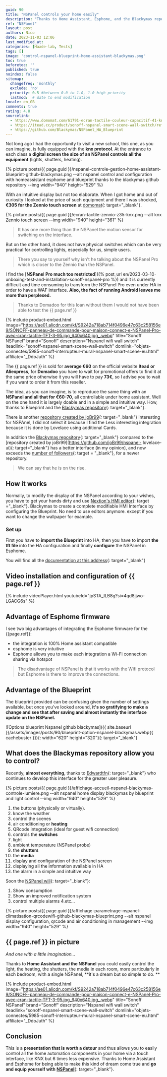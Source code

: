 ```yaml
---
guid: 90
title: "NSPanel controls your home easily"
description: "Thanks to Home Assistant, Esphome, and the Blackymas repository, you can easily configure and control the Sonoff NSPanel at a lower cost. Makes every room intuitive and eliminates remote controls."
ref: "NSPanel"
layout: post
authors: Nico
date: 2023-11-03 12:06
last_modified_at: 
categories: [Haade-lab, Tests]
tags: []
image: 'control-nspanel-blueprint-home-assistant-blackymas.png'
toc: true
beforetoc: ''
published: true
noindex: false
sitemap:
  changefreq: 'monthly'
  exclude: 'no'
  priority: 0.5 #between 0.0 to 1.0, 1.0 high priority
  lastmod:  # date to end modification
locale: en_GB
comments: true
rating: 4.8 
sourcelink:
  - https://www.domomat.com/61791-ecran-tactile-couleur-capacitif-41-knx-zennio-zviz40a-anthracite-zennio-zviz40a.html?gclid=Cj0KCQjwtJKqBhCaARIsAN_yS_mEVUwHizDLA_kXxlf58Zk8PHiNM5nSBS2ysSF5w1TpziFhP8NkSwEaAt5yEALw_wcB
  - https://itead.cc/product/sonoff-nspanel-smart-scene-wall-switch/ref/122/
  - https://github.com/Blackymas/NSPanel_HA_Blueprint
---
```


Not long ago I had the opportunity to visit a new school, this one, as you can imagine, is fully equipped with the **knx protocol**. At the entrance to each class a **digital screen the size of an NSPanel controls all the equipment** (lights, shutters, heating).

{% picture posts/{{ page.guid }}/nspanel-controle-gestion-home-assistant-blueprint-github-blackymas.png --alt nspanel control and configuration with homeassistant esphome and blueprint thanks to the blackymas github repository --img width="940" height="529" %}

With an intuitive display but not too elaborate. When I got home and out of curiosity I looked at the price of such equipment and there I was shocked, **€305 for the Zennio touch screen** at [domomat](https://www.domomat.com/61791-ecran-tactile-couleur-capacitif-41-knx-zennio-zviz40a-anthracite-zennio-zviz40a.html?gclid=Cj0KCQjwtJKqBhCaARIsAN_yS_mysoxT-9LObWx5DgIv0aWkKWDYBfmzagr4HXdLGoKIgpc10omSnYIaAot4EALw_wcB){: target="_blank"}. 

{% picture posts/{{ page.guid }}/ecran-tactile-zennio-z35-knx.png --alt knx Zennio touch screen --img width="940" height="361" %}

> It has one more thing than the NSPanel the motion sensor for switching on the interface.

But on the other hand, it does not have physical switches which can be very practical for controlling lights, especially for us, simple users.

> There you say to yourself why isn't he talking about the NSPanel Pro which is closer to the Zennio than the NSPanel.

I find the [**NSPanel Pro much too restricted**]({% post_url en/2023-03-10-unboxing-test-and-installation-sonoff-nspanel-pro %}) and it is currently difficult and time consuming to transform the NSPanel Pro even under HA in order to have a WAF interface. **Also, the fact of running Android leaves me more than perplexed.**

> Thanks to Domadoo for this loan without them I would not have been able to test the {{ page.ref }}

{% include product-embed.html image="https://ae01.alicdn.com/kf/S9242a718ab714f0496e47c63c258156e9/SONOFF-panneau-de-commande-pour-maison-connect-e-NSPanel-Pro-avec-cran-tactile-TFT-3-95.jpg_640x640.jpg_.webp" title="Sonoff NSPanel" brand="Sonoff" description="Nspanel wifi wall switch" iteadlink="sonoff-nspanel-smart-scene-wall-switch" domlink="objets-connectes/5985-sonoff-interrupteur-mural-nspanel-smart-scene-eu.html" affiliate="_DdoJuth" %}

The {{ page.ref }} is sold for **average €60** on the official website **Itead or Aliexpress**, for **Domadoo** you have to wait for promotional offers to find it at the same price otherwise it you will have to pay **73€**, so I advise you to wait if you want to order it from this reseller.

The idea, as you can imagine, is to reproduce the same thing with an **NSPanel and all that for €60-70**, all controllable under home assistant. Well on the one hand it is largely doable and in a simple and intuitive way. How, thanks to Blueprint and the [Blackymas repository](https://github.com/Blackymas/NSPanel_HA_Blueprint){: target="_blank"}.

There is another [repository created by joBr99](https://github.com/joBr99/nspanel-lovelace-ui){: target="_blank"} interesting for NSPAnel, I did not select it because I find the Less interesting integration because it is done by Lovelace using additional Cards.

In addition the [Blackymas repository](https://github.com/Blackymas/NSPanel_HA_Blueprint){: target="_blank"} compared to the [repository created by joBr99](https://github.com/joBr99/nspanel- lovelace-ui){: target="_blank"} has a better interface (in my opinion), and now exceeds the [number of followers](https://github.com/Blackymas/NSPanel_HA_Blueprint/stargazers){: target = "_blank"}, for a newer repository.
> We can say that he is on the rise.

## How it works

Normally, to modify the display of the NSPanel according to your wishes, you have to get your hands dirty and use [Nextion's HMI editor](https://nextion.tech/nextion-editor/#_section2){: target ="_blank"}. Blackymas to create a complete modifiable HMI Interface by configuring the Blueprint. No need to use editors anymore. except if you want to change the wallpaper for example.

### Set up

First you have to **import the Blueprint** into HA, then you have to import **the tft file** into the HA configuration and finally **configure** the NSPanel in Esphome.

You will find all the [documentation at this address](https://github.com/Blackymas/NSPanel_HA_Blueprint/wiki/(EN)-First-Steps---Installation-and-Setup){: target="_blank"}

## Video installation and configuration of {{ page.ref }}

{% include videoPlayer.html youtubeId="jpSTA_ILB8g?si=4qd8jjwo-LGACG6s" %}

## Advantage of Esphome firmware

I see two big advantages of integrating the Esphome firmware for the {{page.ref}}:
- the integration is 100% Home assistant compatible
- esphome is very intuitive
- Esphome allows you to make each integration a Wi-Fi connection sharing via hotspot

> The disadvantage of NSPanel is that it works with the Wifi protocol but Esphome is there to improve the connections.

## Advantage of the Blueprint

The blueprint provided can be confusing given the number of settings available, but once you've looked around, **it's so gratifying to make a change and see that after saving and almost instantly the interface update on the NSPanel.**

![Options blueprint Nspanel github blackymas]({{ site.baseurl }}/assets/images/posts/90/blueprint-option-nspanel-blackymas.webp{{ cachebuster }}){: width="620" height="320"}{: target="_blank"}

## What does the Blackymas repository allow you to control?

Recently, **almost everything**, thanks to [Edwardtfn](https://github.com/Blackymas/NSPanel_HA_Blueprint/commits?author=edwardtfn){: target="_blank"} who continues to develop this interface for the greater user pleasure.

{% picture posts/{{ page.guid }}/affichage-accueil-nspanel-blackymas-controle-lumiere.png --alt nspanel home display blackymas by blueprint and light control --img width="940" height="529" %}

1. the buttons (physically or virtually).
2. know the weather
3. control the scenes
4. air conditioning or **heating**
5. QRcode integration (ideal for guest wifi connection)
6. controls the **switches**
7. light
8. ambient temperature (NSPanel probe)
9. the **shutters**
10. the **media**
11. display and configuration of the NSPanel screen
12. displaying all the information available in HA
13. the alarm in a simple and intuitive way

Soon the [NSPanel will](https://github.com/Blackymas/NSPanel_HA_Blueprint/issues?q=is%3Aopen+is%3Aissue+label%3Aroadmap){: target="_blank"}:

1. Show consumption
2. Show an improved notification system
3. control multiple alarms
4.etc...

{% picture posts/{{ page.guid }}/affichage-parametrage-nspanel-climatisation-qrcodewifi-github-blackymas-blueprint.png --alt nspanel display configuration, qrcode and air conditioning in management --img width="940" height="529" %}

## {{ page.ref }} in picture

*And one with a little imagination...*

Thanks to **Home Assistant and the NSPanel** you could easily control the light, the heating, the shutters, the media in each room, more particularly in each bedroom, with a single NSPanel, **it's a dream but so simple to do. **

{% include product-embed.html image="https://ae01.alicdn.com/kf/S9242a718ab714f0496e47c63c258156e9/SONOFF-panneau-de-commande-pour-maison-connect-e-NSPanel-Pro-avec-cran-tactile-TFT-3-95.jpg_640x640.jpg_.webp" title="Sonoff NSPanel" brand="Sonoff" description="Nspanel wifi wall switch" iteadlink="sonoff-nspanel-smart-scene-wall-switch" domlink="objets-connectes/5985-sonoff-interrupteur-mural-nspanel-smart-scene-eu.html" affiliate="_DdoJuth" %}

## Conclusion

This is a **presentation that is worth a detour** and thus allows you to easily control all the home automation components in your home via a touch interface, like KNX but 6 times less expensive. Thanks to Home Assistant and Esphome for being able to make this kind of dream come true and **go and equip yourself with** [**NSPanel**](https://www.domadoo.fr/fr/objets-connectes/5985-sonoff-interrupteur-mural-nspanel-smart-scene-eu.html?domid=39){: target="_blank"}.